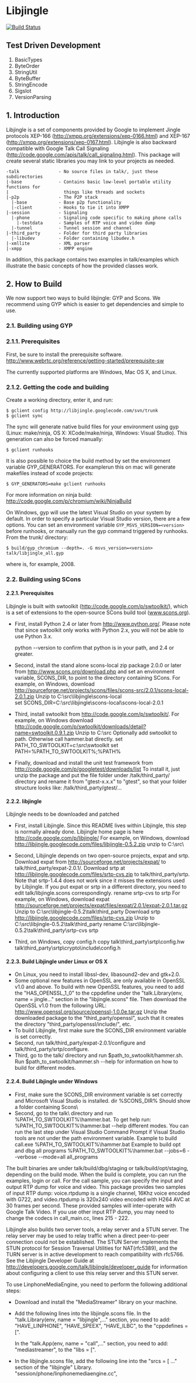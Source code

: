 # Libjingle
[![Build Status](https://travis-ci.org/alhasanmridha/libjingle.svg?branch=dev)](https://travis-ci.org/alhasanmridha/libjingle)
## Test Driven Development

1. BasicTypes
2. ByteOrder
3. StringUtil
4. ByteBuffer
5. StringEncode
6. Sigslot
7. VersionParsing
## 1. Introduction
Libjingle is a set of components provided by Google to implement Jingle protocols XEP-166 (http://xmpp.org/extensions/xep-0166.html) and XEP-167
(http://xmpp.org/extensions/xep-0167.html). Libjingle is also backward
compatible with Google Talk Call Signaling
(http://code.google.com/apis/talk/call_signaling.html). This package will
create several static libraries you may link to your projects as needed.


~~~
-talk               - No source files in talk/, just these subdirectories
|-base              - Contains basic low-level portable utility functions for
|                     things like threads and sockets
|-p2p               - The P2P stack
  |-base            - Base p2p functionality
  |-client          - Hooks to tie it into XMPP
|-session           - Signaling
  |-phone           - Signaling code specific to making phone calls
    |-testdata      - Samples of RTP voice and video dump
  |-tunnel          - Tunnel session and channel
|-third_party       - Folder for third party libraries
  |-libudev         - Folder containing libudev.h
|-xmllite           - XML parser
|-xmpp              - XMPP engine
~~~
In addition, this package contains two examples in talk/examples which
illustrate the basic concepts of how the provided classes work.

## 2. How to Build

We now support two ways to build libjingle: GYP and Scons. We recommend
using GYP which is easier to get dependencies and simple to use.

### 2.1. Building using GYP

### 2.1.1. Prerequisites

First, be sure to install the prerequisite software.
http://www.webrtc.org/reference/getting-started/prerequisite-sw

The currently supported platforms are Windows, Mac OS X, and Linux.

### 2.1.2. Getting the code and building

Create a working directory, enter it, and run:
```
$ gclient config http://libjingle.googlecode.com/svn/trunk
$ gclient sync
```
The sync will generate native build files for your environment using gyp
(Linux: make/ninja, OS X: XCode/make/ninja, Windows: Visual Studio). This
generation can also be forced manually:

`$ gclient runhooks`

It is also possible to choice the build method by set the environment variable
GYP_GENERATORS. For examplerun this on mac will generate makefiles instead of
xcode projects:

`$ GYP_GENERATORS=make gclient runhooks`

For more information on ninja build:
http://code.google.com/p/chromium/wiki/NinjaBuild

On Windows, gyp will use the latest Visual Studio on your system by default.
In order to specify a particular Visual Studio version, there are a few
options. You can set an environment variable `GYP_MSVS_VERSION=<version>` before
runhooks, or manually run the gyp command triggered by runhooks. From the
trunk/ directory:

`$ build/gyp_chromium --depth=. -G msvs_version=<version> talk/libjingle_all.gyp`

where <version> is, for example, 2008.

### 2.2. Building using SCons 

#### 2.2.1. Prerequisites

Libjingle is built with swtoolkit (http://code.google.com/p/swtoolkit/), which
is a set of extensions to the open-source SCons build tool (www.scons.org).

  * First, install Python 2.4 or later from http://www.python.org/.
    Please note that since swtoolkit only works with Python 2.x, you will
    not be able to use Python 3.x.

    python --version to confirm that python is in your path, and 2.4 or greater.

  * Second, install the stand alone scons-local zip package 2.0.0 or later from
    http://www.scons.org/download.php and set an environment variable,
    SCONS_DIR, to point to the directory containing SCons.
    For example, on Windows, download
    http://sourceforge.net/projects/scons/files/scons-src/2.0.1/scons-local-2.0.1.zip
    Unzip to C:\src\libjingle\scons-local\
    set SCONS_DIR=C:\src\libjingle\scons-local\scons-local-2.0.1

  * Third, install swtoolkit from http://code.google.com/p/swtoolkit/.
    For example, on Windows download
    http://code.google.com/p/swtoolkit/downloads/detail?name=swtoolkit.0.9.1.zip
    Unzip to C:\src
    Optionally add swtoolkit to path.  Otherwise call hammer.bat directly.
    set PATH_TO_SWTOOLKIT=c:\src\swtoolkit
    set PATH=%PATH_TO_SWTOOLKIT%;%PATH%

  * Finally, download and install the unit test framework from
    http://code.google.com/p/googletest/downloads/list
    To install it, just unzip the package and put the file folder under
    /talk/third_party/ directory and rename it from "gtest-x.x.x" to "gtest",
    so that your folder structure looks like:
    /talk/third_party/gtest/...

#### 2.2.2. libjingle

Libjingle needs to be downloaded and patched

  * First, install Libjingle.  Since this README lives within Libjingle,
    this step is normally already done.
    Libjingle home page is here http://code.google.com/p/libjingle/
    For example, on Windows, download
    http://libjingle.googlecode.com/files/libjingle-0.5.2.zip
    unzip to C:\src\

  * Second, Libjingle depends on two open-source projects, expat and srtp.
    Download expat from http://sourceforge.net/projects/expat/ to
    talk/third_party/expat-2.0.1/. Download srtp at
    http://libjingle.googlecode.com/files/srtp-cvs.zip to
    talk/third_party/srtp. Note that srtp-1.4.4 does not work since it misses
    the extensions used by Libjingle.
    If you put expat or srtp in a different directory, you need to edit
    talk/libjingle.scons correspondingly.
    rename srtp-cvs to srtp
    For example, on Windows, download expat
    http://sourceforge.net/projects/expat/files/expat/2.0.1/expat-2.0.1.tar.gz
    Unzip to C:\src\libjingle-0.5.2\talk\third_party
    Download srtp
    http://libjingle.googlecode.com/files/srtp-cvs.zip
    Unzip to C:\src\libjingle-0.5.2\talk\third_party
    rename C:\src\libjingle-0.5.2\talk\third_party\srtp-cvs srtp

  * Third, on Windows, copy config.h
    copy talk\third_party\srtp\config.hw talk\third_party\srtp\crypto\include\config.h

#### 2.2.3. Build Libjingle under Linux or OS X
  * On Linux, you need to install libssl-dev, libasound2-dev and gtk+2.0.
  * Some optional new features in OpenSSL are only available in OpenSSL v1.0
    and above. To build with new OpenSSL features, you need to add the
    "HAS_OPENSSL_1_0" to the cppdefine under the
    "talk.Library(env, name = jingle..." section in the "libjingle.scons" file.
    Then download the OpenSSL v1.0 from the following URL:
    http://www.openssl.org/source/openssl-1.0.0e.tar.gz
    Unzip the downloaded package to the "third_party/openssl", such that it creates
    the directory "third_party/openssl/include/", etc.
  * To build Libjingle, first make sure the SCONS_DIR environment variable
    is set correctly.
  * Second, run talk/third_party/expat-2.0.1/configure and
    talk/third_party/srtp/configure.
  * Third, go to the talk/ directory and run $path_to_swtoolkit/hammer.sh. Run
    $path_to_swtoolkit/hammer.sh --help for information on how to build for
    different modes.

#### 2.2.4. Build Libjingle under Windows
  * First, make sure the SCONS_DIR environment variable is set correctly and
    Microsoft Visual Studio is installed.
    dir %SCONS_DIR%
    Should show a folder containing Scons\
  * Second, go to the talk\ directory and run %PATH_TO_SWTOOLKIT%\hammer.bat.
    To get help run:
    %PATH_TO_SWTOOLKIT%\hammer.bat --help
    different modes. You can run the last step under Visual Studio Command
    Prompt if Visual Studio tools are not under the path environment variable.
    Example to build call.exe
    %PATH_TO_SWTOOLKIT%\hammer.bat
    Example to build opt and dbg all programs
    %PATH_TO_SWTOOLKIT%\hammer.bat --jobs=6 --verbose --mode=all all_programs


The built binaries are under talk/build/dbg/staging or talk/build/opt/staging,
depending on the build mode. When the build is complete, you can run the
examples, login or call. For the call sample, you can specify the input and
output RTP dump for voice and video. This package provides two samples of input
RTP dump: voice.rtpdump is a single channel, 16Khz voice encoded with G722, and
video.rtpdump is 320x240 video encoded with H264 AVC at 30 frames per second.
These provided samples will inter-operate with Google Talk Video. If you use
other input RTP dump, you may need to change the codecs in call_main.cc, lines
215 - 222.

Libjingle also builds two server tools, a relay server and a STUN server. The
relay server may be used to relay traffic when a direct peer-to-peer connection
could not be established. The STUN Server implements the STUN protocol for
Session Traversal Utilities for NAT(rfc5389), and the TURN server is in active
development to reach compatibility with rfc5766. See the Libjingle Developer
Guide at http://developers.google.com/talk/libjingle/developer_guide for
information about configuring a client to use this relay server and this STUN
server.

To use LinphoneMediaEngine, you need to perform the following additional steps:
  * Download and install the "MediaStreamer" library on your
    machine.
  * Add the following lines into the libjingle.scons file.
    In the "talk.Library(env, name = "libjingle",..." section, you need to add:
      "HAVE_LINPHONE",
      "HAVE_SPEEX",
      "HAVE_ILBC",
    to the "cppdefines = [".

    In the "talk.App(env, name = "call",..." section, you need to add:
      "mediastreamer",
    to the "libs = [".
  * In the libjingle.scons file, add the following line into the "srcs = [ ..."
    section of the "libjingle" Library.
      "session/phone/linphonemediaengine.cc",
